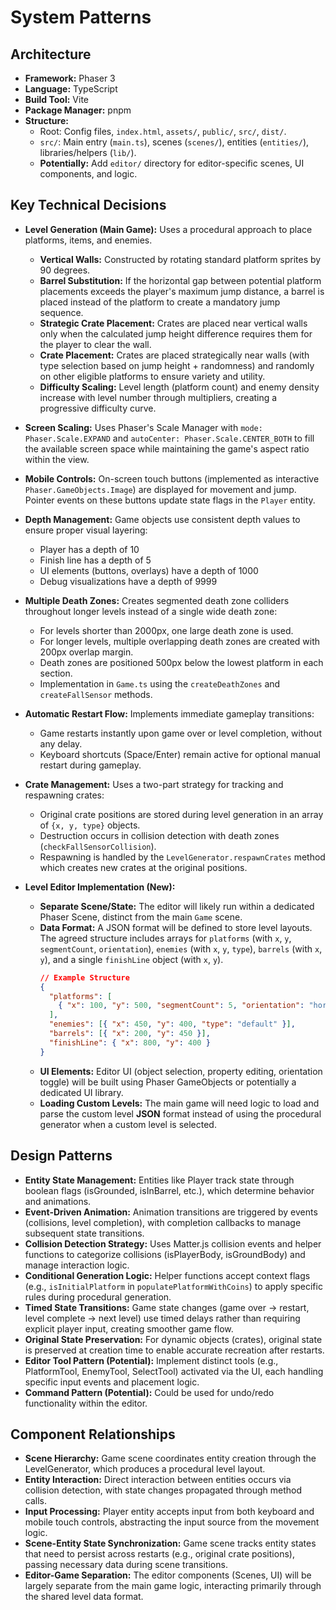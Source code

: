 # System Patterns

## Architecture

- **Framework:** Phaser 3
- **Language:** TypeScript
- **Build Tool:** Vite
- **Package Manager:** pnpm
- **Structure:**
  - Root: Config files, `index.html`, `assets/`, `public/`, `src/`, `dist/`.
  - `src/`: Main entry (`main.ts`), scenes (`scenes/`), entities (`entities/`), libraries/helpers (`lib/`).
  - **Potentially:** Add `editor/` directory for editor-specific scenes, UI components, and logic.

## Key Technical Decisions

- **Level Generation (Main Game):** Uses a procedural approach to place platforms, items, and enemies.
  - **Vertical Walls:** Constructed by rotating standard platform sprites by 90 degrees.
  - **Barrel Substitution:** If the horizontal gap between potential platform placements exceeds the player's maximum jump distance, a barrel is placed instead of the platform to create a mandatory jump sequence.
  - **Strategic Crate Placement:** Crates are placed near vertical walls only when the calculated jump height difference requires them for the player to clear the wall.
  - **Crate Placement:** Crates are placed strategically near walls (with type selection based on jump height + randomness) and randomly on other eligible platforms to ensure variety and utility.
  - **Difficulty Scaling:** Level length (platform count) and enemy density increase with level number through multipliers, creating a progressive difficulty curve.
- **Screen Scaling:** Uses Phaser's Scale Manager with `mode: Phaser.Scale.EXPAND` and `autoCenter: Phaser.Scale.CENTER_BOTH` to fill the available screen space while maintaining the game's aspect ratio within the view.
- **Mobile Controls:** On-screen touch buttons (implemented as interactive `Phaser.GameObjects.Image`) are displayed for movement and jump. Pointer events on these buttons update state flags in the `Player` entity.
- **Depth Management:** Game objects use consistent depth values to ensure proper visual layering:
  - Player has a depth of 10
  - Finish line has a depth of 5
  - UI elements (buttons, overlays) have a depth of 1000
  - Debug visualizations have a depth of 9999
- **Multiple Death Zones:** Creates segmented death zone colliders throughout longer levels instead of a single wide death zone:
  - For levels shorter than 2000px, one large death zone is used.
  - For longer levels, multiple overlapping death zones are created with 200px overlap margin.
  - Death zones are positioned 500px below the lowest platform in each section.
  - Implementation in `Game.ts` using the `createDeathZones` and `createFallSensor` methods.
- **Automatic Restart Flow:** Implements immediate gameplay transitions:
  - Game restarts instantly upon game over or level completion, without any delay.
  - Keyboard shortcuts (Space/Enter) remain active for optional manual restart during gameplay.
- **Crate Management:** Uses a two-part strategy for tracking and respawning crates:

  - Original crate positions are stored during level generation in an array of `{x, y, type}` objects.
  - Destruction occurs in collision detection with death zones (`checkFallSensorCollision`).
  - Respawning is handled by the `LevelGenerator.respawnCrates` method which creates new crates at the original positions.

- **Level Editor Implementation (New):**
  - **Separate Scene/State:** The editor will likely run within a dedicated Phaser Scene, distinct from the main `Game` scene.
  - **Data Format:** A JSON format will be defined to store level layouts. The agreed structure includes arrays for `platforms` (with `x`, `y`, `segmentCount`, `orientation`), `enemies` (with `x`, `y`, `type`), `barrels` (with `x`, `y`), and a single `finishLine` object (with `x`, `y`).
    ```json
    // Example Structure
    {
      "platforms": [
        { "x": 100, "y": 500, "segmentCount": 5, "orientation": "horizontal" }
      ],
      "enemies": [{ "x": 450, "y": 400, "type": "default" }],
      "barrels": [{ "x": 200, "y": 450 }],
      "finishLine": { "x": 800, "y": 400 }
    }
    ```
  - **UI Elements:** Editor UI (object selection, property editing, orientation toggle) will be built using Phaser GameObjects or potentially a dedicated UI library.
  - **Loading Custom Levels:** The main game will need logic to load and parse the custom level **JSON** format instead of using the procedural generator when a custom level is selected.

## Design Patterns

- **Entity State Management:** Entities like Player track state through boolean flags (isGrounded, isInBarrel, etc.), which determine behavior and animations.
- **Event-Driven Animation:** Animation transitions are triggered by events (collisions, level completion), with completion callbacks to manage subsequent state transitions.
- **Collision Detection Strategy:** Uses Matter.js collision events and helper functions to categorize collisions (isPlayerBody, isGroundBody) and manage interaction logic.
- **Conditional Generation Logic:** Helper functions accept context flags (e.g., `isInitialPlatform` in `populatePlatformWithCoins`) to apply specific rules during procedural generation.
- **Timed State Transitions:** Game state changes (game over → restart, level complete → next level) use timed delays rather than requiring explicit player input, creating smoother game flow.
- **Original State Preservation:** For dynamic objects (crates), original state is preserved at creation time to enable accurate recreation after restarts.
- **Editor Tool Pattern (Potential):** Implement distinct tools (e.g., PlatformTool, EnemyTool, SelectTool) activated via the UI, each handling specific input events and placement logic.
- **Command Pattern (Potential):** Could be used for undo/redo functionality within the editor.

## Component Relationships

- **Scene Hierarchy:** Game scene coordinates entity creation through the LevelGenerator, which produces a procedural level layout.
- **Entity Interaction:** Direct interaction between entities occurs via collision detection, with state changes propagated through method calls.
- **Input Processing:** Player entity accepts input from both keyboard and mobile touch controls, abstracting the input source from the movement logic.
- **Scene-Entity State Synchronization:** Game scene tracks entity states that need to persist across restarts (e.g., original crate positions), passing necessary data during scene transitions.
- **Editor-Game Separation:** The editor components (Scenes, UI) will be largely separate from the main game logic, interacting primarily through the shared level data format.
